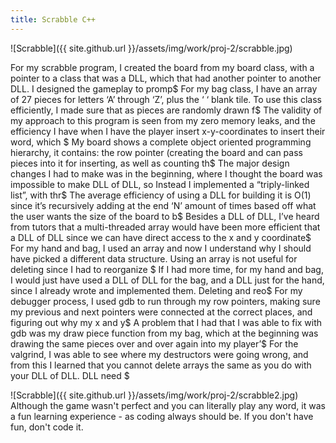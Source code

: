 ```yaml
---
title: Scrabble C++
---
```


![Scrabble]({{ site.github.url }}/assets/img/work/proj-2/scrabble.jpg)


For my scrabble program, I created the board from my board class, with a pointer to a class that was a DLL, which that had another pointer to another DLL. I designed the gameplay to promp$
        For my bag class, I have an array of 27 pieces for letters ‘A’ through ‘Z’, plus the ‘ ‘ blank tile. To use this class efficiently, I made sure that as pieces are randomly drawn f$
        The validity of my approach to this program is seen from my zero memory leaks, and the efficiency I have when I have the player insert x-y-coordinates to insert their word, which $
        My board shows a complete object oriented programming hierarchy, it contains: the row pointer (creating the board and can pass pieces into it for inserting, as well as counting th$
        The major design changes I had to make was in the beginning, where I thought the board was impossible to make DLL of DLL, so Instead I implemented a “triply-linked list”, with thr$
        The average efficiency of using a DLL for building it is O(1) since it’s recursively adding at the end ‘N’ amount of times based off what the user wants the size of the board to b$
        Besides a DLL of DLL, I’ve heard from tutors that a multi-threaded array would have been more efficient that a DLL of DLL since we can have direct access to the x and y coordinate$
        For my hand and bag, I used an array and now I understand why I should have picked a different data structure. Using an array is not useful for deleting since I had to reorganize $
        If I had more time, for my hand and bag, I would just have used a DLL of DLL for the bag, and a DLL just for the hand, since I already wrote and implemented them. Deleting and reo$
        For my debugger process, I used gdb to run through my row pointers, making sure my previous and next pointers were connected at the correct places, and figuring out why my x and y$
        A problem that I had that I was able to fix with gdb was my draw piece function from my bag, which at the beginning was drawing the same pieces over and over again into my player’$
        For the valgrind, I was able to see where my destructors were going wrong, and from this I learned that you cannot delete arrays the same as you do with your DLL of DLL. DLL need $

![Scrabble]({{ site.github.url }}/assets/img/work/proj-2/scrabble2.jpg)
Although the game wasn't perfect and you can literally play any word, it was a fun learning experience - as coding always should be. If you don't have fun, don't code it.